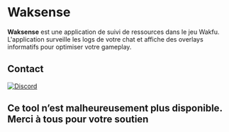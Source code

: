 # Waksense

**Waksense** est une application de suivi de ressources dans le jeu Wakfu. L'application surveille les logs de votre chat et affiche des overlays informatifs pour optimiser votre gameplay.

## Contact

<div align="left">

[![Discord](https://img.shields.io/badge/Discord-Bellucci%231845-5865F2?style=for-the-badge&logo=discord&logoColor=white)](https://discord.com/users/Bellucci#1845)


</div>

</div>

</div>

</div>

</div>

</div>


## Ce tool n’est malheureusement plus disponible. Merci à tous pour votre soutien
